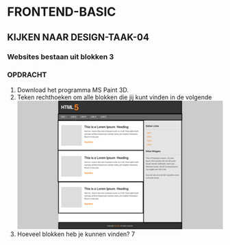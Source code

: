 # FRONTEND-BASIC

## KIJKEN NAAR DESIGN-TAAK-04

### Websites bestaan uit blokken 3

### OPDRACHT

1. Download het programma MS Paint 3D.
2. Teken rechthoeken om alle blokken die jij kunt vinden in de volgende ![website](images/Design.png?raw=true)
3. Hoeveel blokken heb je kunnen vinden? 7


<!--- ------------ DIT COMMENTAAR LATEN STAAN AUB ------------
------------------ ------------------------------ ------------
------------------ eagle ref:64350251
------------------ ------------------------------ ------------
------------------ DIT COMMENTAAR LATEN STAAN AUB -------- -->
